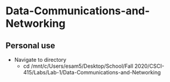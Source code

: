 # Data-Communications-and-Networking
## Personal use
* Navigate to directory
    * cd /mnt/c/Users/esam5/Desktop/School/Fall 2020/CSCI-415/Labs/Lab-1/Data-Communications-and-Networking
